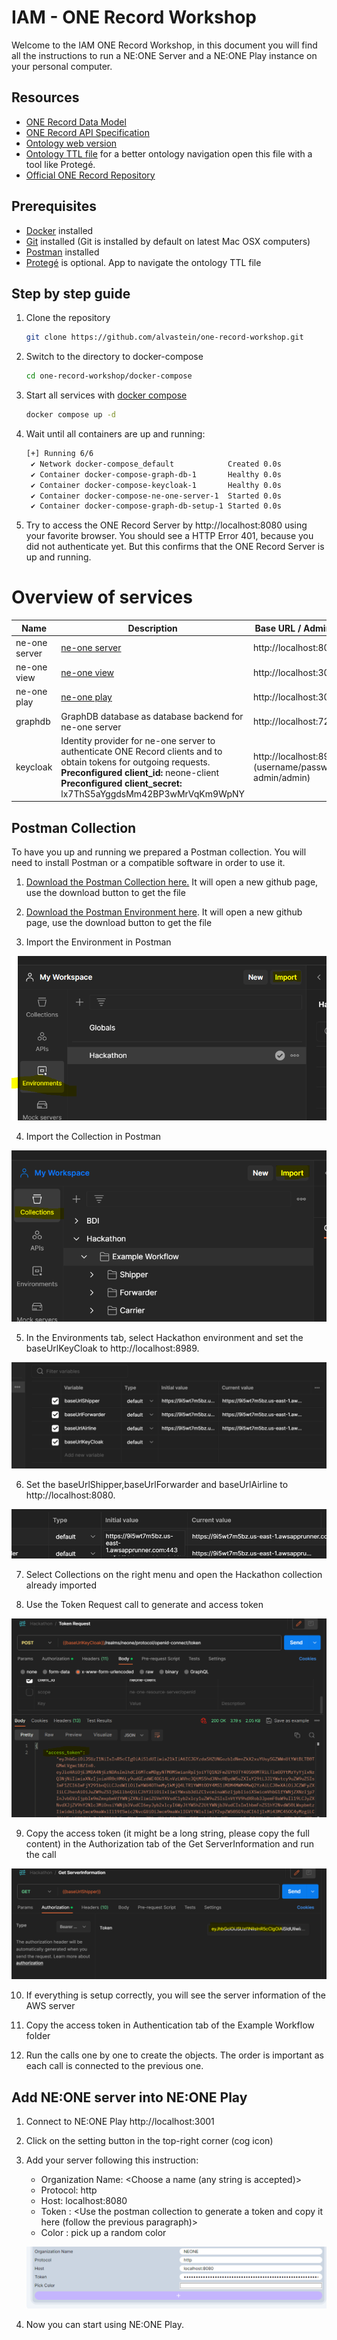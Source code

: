 # IAM - ONE Record Workshop

Welcome to the IAM ONE Record Workshop, in this document you will find all the instructions to run a NE:ONE Server and a NE:ONE Play instance on your personal computer.

## Resources
- [ONE Record Data Model](https://github.com/alvastein/one-record-workshop/blob/main/assets/1R%20Data%20Model%20-%20December%202023%20-%203.0.0.pdf)
- [ONE Record API Specification](https://iata-cargo.github.io/ONE-Record/)
- [Ontology web version](https://onerecord.iata.org/ns/cargo/index-en.html)
- [Ontology TTL file](https://github.com/IATA-Cargo/ONE-Record/blob/master/2023-12-standard/Data-Model/IATA-1R-DM-Ontology.ttl) for a better ontology navigation open this file with a tool like Protegé.
- [Official ONE Record Repository](https://github.com/IATA-Cargo/ONE-Record)

## Prerequisites

- [Docker](https://docs.docker.com/get-docker/) installed
- [Git](https://git-scm.com/downloads) installed (Git is installed by default on latest Mac OSX computers)
- [Postman](https://www.postman.com/downloads/) installed
- [Protegé](https://protege.stanford.edu/download/protege/4.3/installanywhere/Web_Installers/) is optional. App to navigate the ontology TTL file

## Step by step guide

1) Clone the repository
   ```bash
   git clone https://github.com/alvastein/one-record-workshop.git
   ```
2) Switch to the directory to docker-compose
   ```bash
   cd one-record-workshop/docker-compose
   ```
3) Start all services with [docker compose](https://docs.docker.com/compose/)
   ```bash
   docker compose up -d
   ```
4) Wait until all containers are up and running:
   ```bash
   [+] Running 6/6
    ✔ Network docker-compose_default            Created 0.0s 
    ✔ Container docker-compose-graph-db-1       Healthy 0.0s 
    ✔ Container docker-compose-keycloak-1       Healthy 0.0s 
    ✔ Container docker-compose-ne-one-server-1  Started 0.0s 
    ✔ Container docker-compose-graph-db-setup-1 Started 0.0s
   ```
5) Try to access the ONE Record Server by  http://localhost:8080 using your favorite browser. 
   You should see a HTTP Error 401, because you did not authenticate yet. But this confirms that the ONE Record Server is up and running.

# Overview of services

| Name | Description | Base URL / Admin UI |
|-|-|-|
| ne-one server | [ne-one server](https://git.openlogisticsfoundation.org/wg-digitalaircargo/ne-one) | http://localhost:8080 |
| ne-one view | [ne-one view](https://git.openlogisticsfoundation.org/wg-digitalaircargo/ne-one-view) | http://localhost:3000 |
| ne-one play | [ne-one play](https://github.com/alvastein/neoneplay) | http://localhost:3001 |
| graphdb | GraphDB database as database backend for ne-one server | http://localhost:7200 |
| keycloak | Identity provider for ne-one server to authenticate ONE Record clients and to obtain tokens for outgoing requests. <br/> **Preconfigured client_id:** neone-client<br/> **Preconfigured client_secret:** lx7ThS5aYggdsMm42BP3wMrVqKm9WpNY  | http://localhost:8989 <br/> (username/password: admin/admin)|

## Postman Collection

To have you up and running we prepared a Postman collection. You will need to install Postman or a compatible software in order to use it.

1. [Download the Postman Collection here.](./assets/postman/Hackathon.postman_collection.json) It will open a new github page, use the download button to get the file

2. [Download the Postman Environment here](./assets/postman/Hackathon.postman_environment.json). It will open a new github page, use the download button to get the file

3. Import the Environment in Postman

![Image9](./assets/image/image9.PNG)

4. Import the Collection in Postman

![Image8](./assets/image/image8.PNG)

5. In the Environments tab, select Hackathon environment and set the baseUrlKeyCloak to http://localhost:8989.

![Image10](./assets/image/image10.PNG)

6. Set the baseUrlShipper,baseUrlForwarder and baseUrlAirline to http://localhost:8080.

![Image14](./assets/image/image14.PNG)

7. Select Collections on the right menu and open the Hackathon collection already imported

8. Use the Token Request call to generate and access token

![Image16](./assets/image/image16.PNG)

9. Copy the access token (it might be a long string, please copy the full content) in the Authorization tab of the Get ServerInformation and run the call

![Image15](./assets/image/image15.PNG)

10. If everything is setup correctly, you will see the server information of the AWS server

11. Copy the access token in Authentication tab of the Example Workflow folder

12. Run the calls one by one to create the objects. The order is important as each call is connected to the previous one.

## Add NE:ONE server into NE:ONE Play

1. Connect to NE:ONE Play http://localhost:3001 

2. Click on the setting button in the top-right corner (cog icon)

3. Add your server following this instruction:

    - Organization Name: <Choose a name (any string is accepted)>
    - Protocol: http
    - Host: localhost:8080  
    - Token : <Use the postman collection to generate a token and copy it here (follow the previous paragraph)>
    - Color : pick up a random color

    ![Image17](./assets/image/neone_setup.PNG)

4. Now you can start using NE:ONE Play. 

